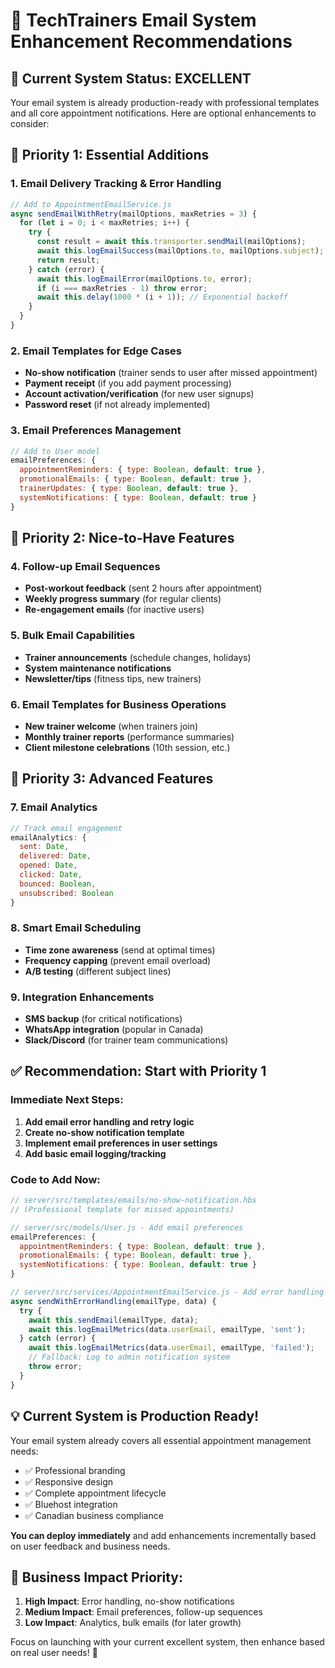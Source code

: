 # 📧 TechTrainers Email System Enhancement Recommendations

## 🎯 **Current System Status: EXCELLENT**

Your email system is already production-ready with professional templates and all core appointment notifications. Here are optional enhancements to consider:

## 🚀 **Priority 1: Essential Additions**

### 1. **Email Delivery Tracking & Error Handling**
```javascript
// Add to AppointmentEmailService.js
async sendEmailWithRetry(mailOptions, maxRetries = 3) {
  for (let i = 0; i < maxRetries; i++) {
    try {
      const result = await this.transporter.sendMail(mailOptions);
      await this.logEmailSuccess(mailOptions.to, mailOptions.subject);
      return result;
    } catch (error) {
      await this.logEmailError(mailOptions.to, error);
      if (i === maxRetries - 1) throw error;
      await this.delay(1000 * (i + 1)); // Exponential backoff
    }
  }
}
```

### 2. **Email Templates for Edge Cases**
- **No-show notification** (trainer sends to user after missed appointment)
- **Payment receipt** (if you add payment processing)
- **Account activation/verification** (for new user signups)
- **Password reset** (if not already implemented)

### 3. **Email Preferences Management**
```javascript
// Add to User model
emailPreferences: {
  appointmentReminders: { type: Boolean, default: true },
  promotionalEmails: { type: Boolean, default: true },
  trainerUpdates: { type: Boolean, default: true },
  systemNotifications: { type: Boolean, default: true }
}
```

## 🎨 **Priority 2: Nice-to-Have Features**

### 4. **Follow-up Email Sequences**
- **Post-workout feedback** (sent 2 hours after appointment)
- **Weekly progress summary** (for regular clients)
- **Re-engagement emails** (for inactive users)

### 5. **Bulk Email Capabilities**
- **Trainer announcements** (schedule changes, holidays)
- **System maintenance notifications**
- **Newsletter/tips** (fitness tips, new trainers)

### 6. **Email Templates for Business Operations**
- **New trainer welcome** (when trainers join)
- **Monthly trainer reports** (performance summaries)
- **Client milestone celebrations** (10th session, etc.)

## 🔧 **Priority 3: Advanced Features**

### 7. **Email Analytics**
```javascript
// Track email engagement
emailAnalytics: {
  sent: Date,
  delivered: Date,
  opened: Date,
  clicked: Date,
  bounced: Boolean,
  unsubscribed: Boolean
}
```

### 8. **Smart Email Scheduling**
- **Time zone awareness** (send at optimal times)
- **Frequency capping** (prevent email overload)
- **A/B testing** (different subject lines)

### 9. **Integration Enhancements**
- **SMS backup** (for critical notifications)
- **WhatsApp integration** (popular in Canada)
- **Slack/Discord** (for trainer team communications)

## ✅ **Recommendation: Start with Priority 1**

### **Immediate Next Steps:**
1. **Add email error handling and retry logic**
2. **Create no-show notification template**
3. **Implement email preferences in user settings**
4. **Add basic email logging/tracking**

### **Code to Add Now:**

```javascript
// server/src/templates/emails/no-show-notification.hbs
// (Professional template for missed appointments)

// server/src/models/User.js - Add email preferences
emailPreferences: {
  appointmentReminders: { type: Boolean, default: true },
  promotionalEmails: { type: Boolean, default: true },
  systemNotifications: { type: Boolean, default: true }
}

// server/src/services/AppointmentEmailService.js - Add error handling
async sendWithErrorHandling(emailType, data) {
  try {
    await this.sendEmail(emailType, data);
    await this.logEmailMetrics(data.userEmail, emailType, 'sent');
  } catch (error) {
    await this.logEmailMetrics(data.userEmail, emailType, 'failed');
    // Fallback: Log to admin notification system
    throw error;
  }
}
```

## 💡 **Current System is Production Ready!**

Your email system already covers all essential appointment management needs:
- ✅ Professional branding
- ✅ Responsive design
- ✅ Complete appointment lifecycle
- ✅ Bluehost integration
- ✅ Canadian business compliance

**You can deploy immediately** and add enhancements incrementally based on user feedback and business needs.

## 🎯 **Business Impact Priority:**

1. **High Impact**: Error handling, no-show notifications
2. **Medium Impact**: Email preferences, follow-up sequences  
3. **Low Impact**: Analytics, bulk emails (for later growth)

Focus on launching with your current excellent system, then enhance based on real user needs! 🚀
